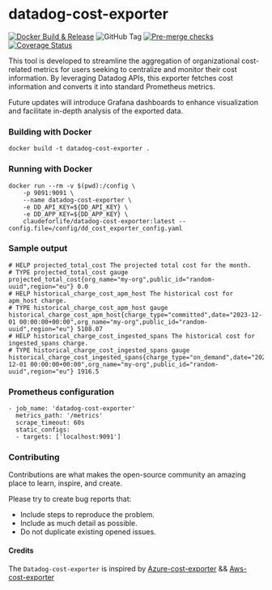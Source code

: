 # datadog-cost-exporter
[![Docker Build & Release](https://github.com/Ebaneck/datadog-cost-exporter/actions/workflows/release.yml/badge.svg)](https://github.com/Ebaneck/datadog-cost-exporter/actions/workflows/release.yml) ![GitHub Tag](https://img.shields.io/github/v/tag/Ebaneck/datadog-cost-exporter) [![Pre-merge checks](https://github.com/Ebaneck/datadog-cost-exporter/actions/workflows/pr.yml/badge.svg)](https://github.com/Ebaneck/datadog-cost-exporter/actions/workflows/pr.yml) [![Coverage Status](https://coveralls.io/repos/github/Ebaneck/datadog-cost-exporter/badge.svg?branch=main)](https://coveralls.io/github/Ebaneck/datadog-cost-exporter?branch=main)


This tool is developed to streamline the aggregation of organizational cost-related metrics for users seeking to centralize and monitor their cost information. By leveraging Datadog APIs, this exporter fetches cost information and converts it into standard Prometheus metrics.

Future updates will introduce Grafana dashboards to enhance visualization and facilitate in-depth analysis of the exported data.


### Building with Docker

```
docker build -t datadog-cost-exporter .
```

### Running with Docker

```
docker run --rm -v $(pwd):/config \
    -p 9091:9091 \
    --name datadog-cost-exporter \
    -e DD_API_KEY=${DD_API_KEY} \
    -e DD_APP_KEY=${DD_APP_KEY} \
    claudeforlife/datadog-cost-exporter:latest --config.file=/config/dd_cost_exporter_config.yaml
```

### Sample output

```
# HELP projected_total_cost The projected total cost for the month.
# TYPE projected_total_cost gauge
projected_total_cost{org_name="my-org",public_id="random-uuid",region="eu"} 0.0
# HELP historical_charge_cost_apm_host The historical cost for apm_host charge.
# TYPE historical_charge_cost_apm_host gauge
historical_charge_cost_apm_host{charge_type="committed",date="2023-12-01 00:00:00+00:00",org_name="my-org",public_id="random-uuid",region="eu"} 5108.07
# HELP historical_charge_cost_ingested_spans The historical cost for ingested_spans charge.
# TYPE historical_charge_cost_ingested_spans gauge
historical_charge_cost_ingested_spans{charge_type="on_demand",date="2023-12-01 00:00:00+00:00",org_name="my-org",public_id="random-uuid",region="eu"} 1916.5
```

### Prometheus configuration

```
- job_name: 'datadog-cost-exporter'
  metrics_path: '/metrics'
  scrape_timeout: 60s
  static_configs:
  - targets: ['localhost:9091']
```

### Contributing

Contributions are what makes the open-source community an amazing place to learn, inspire, and create. 

Please try to create bug reports that:

- Include steps to reproduce the problem.
- Include as much detail as possible.
- Do not duplicate existing opened issues.

#### Credits

The `Datadog-cost-exporter` is inspired by [Azure-cost-exporter](https://github.com/opensourceelectrolux/azure-cost-exporter) && [Aws-cost-exporter](https://github.com/opensourceelectrolux/aws-cost-exporter/tree/main)
